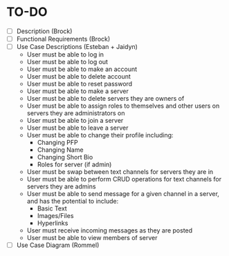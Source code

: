 # TO-DO

- [ ] Description (Brock)
- [ ] Functional Requirements (Brock)
- [ ] Use Case Descriptions (Esteban + Jaidyn)
    - User must be able to log in
    - User must be able to log out
    - User must be able to make an account
    - User must be able to delete account
    - User must be able to reset password
    - User must be able to make a server
    - User must be able to delete servers they are owners of
    - User must be able to assign roles to themselves and other users on servers they are administrators on
    - User must be able to join a server
    - User must be able to leave a server
    - User must be able to change their profile including:
      - Changing PFP
      - Changing Name
      - Changing Short Bio
      - Roles for server (if admin)
    - User must be swap between text channels for servers they are in
    - User must be able to perform CRUD operations for text channels for servers they are admins 
    - User must be able to send message for a given channel in a server, and has the potential to include:
        - Basic Text
        - Images/Files
        - Hyperlinks
    - User must receive incoming messages as they are posted
    - User must be able to view members of server
- [ ] Use Case Diagram (Rommel)
